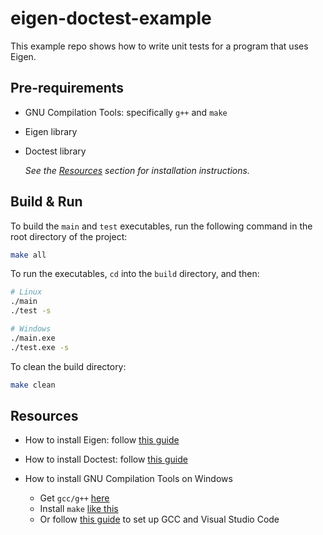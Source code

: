 # eigen-doctest-example

This example repo shows how to write unit tests for a program that uses Eigen.

## Pre-requirements
- GNU Compilation Tools: specifically `g++` and `make`
- Eigen library
- Doctest library

    _See the [Resources](#resources) section for installation instructions._

## Build & Run

To build the `main` and `test` executables, run the following command in the root directory of the project:
```bash
make all
```

To run the executables, `cd` into the `build` directory, and then:
```bash
# Linux
./main
./test -s

# Windows
./main.exe
./test.exe -s
```

To clean the build directory:
```bash
make clean
```


## Resources
- How to install Eigen: follow [this guide](https://eigen.tuxfamily.org/dox/GettingStarted.html)

- How to install Doctest: follow [this guide](https://github.com/doctest/doctest/blob/master/doc/markdown/tutorial.md)

-  How to install GNU Compilation Tools on Windows
    - Get `gcc/g++` [here](https://www.msys2.org/)
    - Install `make` [like this](https://stackoverflow.com/a/54086635/8522453) 
    - Or follow [this guide](https://code.visualstudio.com/docs/cpp/config-mingw) to set up GCC and Visual Studio Code 
